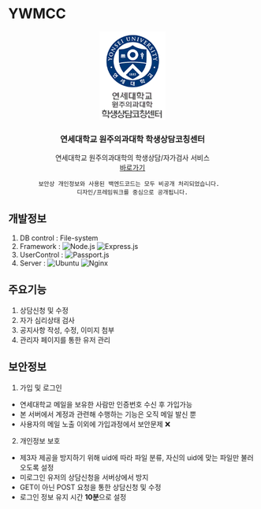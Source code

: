 # YWMCC

<div align="center">
  <a href="https://wmcc.yonsei.ac.kr">
    <img src="./__source/__img/logo_login.png" alt="Logo" height="180">
  </a>
  <h3 align="center">연세대학교 원주의과대학 학생상담코칭센터</h3>
  <p align="center">
    연세대학교 원주의과대학의 학생상담/자가검사 서비스
    <br/>
    <a href="https://wmcc.yonsei.ac.kr" target=blank>바로가기</a>

    보안상 개인정보와 사용된 백엔드코드는 모두 비공개 처리되었습니다.  
    디자인/프레임워크를 중심으로 공개됩니다.
  </p>

</div>


## 개발정보
1) DB control : File-system
2) Framework : ![Node.js] ![Express.js]
3) UserControl : ![Passport.js]
4) Server : ![Ubuntu] ![Nginx]

## 주요기능
1) 상담신청 및 수정
2) 자가 심리상태 검사
3) 공지사항 작성, 수정, 이미지 첨부
4) 관리자 페이지를 통한 유저 관리

## 보안정보
1) 가입 및 로그인
 - 연세대학교 메일을 보유한 사람만 인증번호 수신 후 가입가능
 - 본 서버에서 계정과 관련해 수행하는 기능은 오직 메일 발신 뿐
 - 사용자의 메일 노출 이외에 가입과정에서 보안문제 :x:
2) 개인정보 보호
 - 제3자 제공을 방지하기 위해 uid에 따라 파일 분류, 자신의 uid에 맞는 파일만 불러오도록 설정
 - 미로그인 유저의 상담신청을 서버상에서 방지
 - GET이 아닌 POST 요청을 통한 상담신청 및 수정
 - 로그인 정보 유지 시간 **10분**으로 설정



[Gmail]: https://img.shields.io/badge/Gmail-EA4335?logo=gmail&logoColor=fff&style=flat
[Tistory]: https://img.shields.io/badge/Tistory-000?logo=tistory&logoColor=fff&style=flat
[Node.js]: https://img.shields.io/badge/Node.js-393?logo=nodedotjs&logoColor=fff&style=flat
[Express.js]: https://img.shields.io/badge/Express-000?logo=express&logoColor=fff&style=flat
[Passport.js]: https://img.shields.io/badge/Passport-34E27A?logo=passport&logoColor=000&style=flat
[React]: https://img.shields.io/badge/React-61DAFB?logo=react&logoColor=000&style=flat
[Next.js]: https://img.shields.io/badge/Next.js-000?logo=nextdotjs&logoColor=fff&style=flat
[NextAuth]: https://img.shields.io/badge/NextAuth-000000?style=flat&logo=nextdotjs&logoColor=white
[Ubuntu]: https://img.shields.io/badge/Ubuntu-E95420?logo=ubuntu&logoColor=fff&style=flat
[Nginx]: https://img.shields.io/badge/NGINX-009639?logo=nginx&logoColor=fff&style=flat
[Lets encrypt]: https://img.shields.io/badge/Let's%20Encrypt-003A70?logo=letsencrypt&logoColor=fff&style=flat
[CPP]: https://img.shields.io/badge/C%2B%2B-00599C?logo=cplusplus&logoColor=fff&style=flat
[Python]: https://img.shields.io/badge/python-3670A0?style=flat&logo=python&logoColor=ffdd54
[Tensorflow]: https://img.shields.io/badge/TensorFlow-%23FF6F00.svg?style=flat&logo=TensorFlow&logoColor=white
[OpenAI]: https://img.shields.io/badge/OpenAI-412991?logo=openai&logoColor=fff&style=flat
[Clang]: https://img.shields.io/badge/C-A8B9CC?logo=c&logoColor=fff&style=flat
[Coffee]: https://www.buymeacoffee.com/assets/img/custom_images/orange_img.png
[CodeForces]: https://badges.joonhyung.xyz/codeforces/oculis.svg
[Solved.ac]: http://mazassumnida.wtf/api/mini/generate_badge?boj=oculis